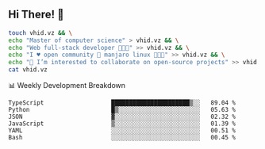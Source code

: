 ## Hi There! 👋

```sh
touch vhid.vz && \
echo "Master of computer science" > vhid.vz && \
echo "Web full-stack developer 🙈🙉🙊" >> vhid.vz && \
echo "I ♥️ open community 🎯 manjaro linux 🎉🐍🥳" >> vhid.vz && \
echo "👯 I’m interested to collaborate on open-source projects" >> vhid.vz && \
cat vhid.vz
```
:bar_chart: Weekly Development Breakdown

<!--START_SECTION:waka-->

```text
TypeScript                   ██████████████████████▒░░   89.04 %
Python                       █▒░░░░░░░░░░░░░░░░░░░░░░░   05.63 %
JSON                         ▓░░░░░░░░░░░░░░░░░░░░░░░░   02.32 %
JavaScript                   ▒░░░░░░░░░░░░░░░░░░░░░░░░   01.39 %
YAML                         ░░░░░░░░░░░░░░░░░░░░░░░░░   00.51 %
Bash                         ░░░░░░░░░░░░░░░░░░░░░░░░░   00.45 %
```

<!--END_SECTION:waka-->
